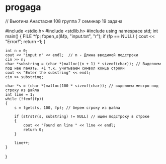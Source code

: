 # progaga
// Вьюгина Анастасия 108 группа 7 семинар 19 задача

#include <stdio.h>
#include <stdlib.h>
#include <iostream>
using namespace std;
int main()
{
	FILE *fp;
	fopen_s(&fp, "input.txt", "r");
	if (fp == NULL)
	{
		cout << "Error!";
		return -1;
	}

	int n = 0; 
	cout << "input n" << endl;  // n - Длина вводимой подстроки
	cin >> n;
	char *substring = (char *)malloc((n + 1) * sizeof(char)); // Выделяем под нее память, +1 т.к. учитываем символ конца строки
	cout << "Enter the substring" << endl;
	cin >> substring;

	char *s = (char *)malloc(100 * sizeof(char)); // выделяем местро под строку из файла
	int line = 1;
	while (!feof(fp))
	{
		s = fgets(s, 100, fp); // берем строку из файла

		if (strstr(s, substring) != NULL) // ищем подстроку в строке
		{
			cout << "Found on line " << line << endl;
			return 0;
		}

		line++;
	}
}

